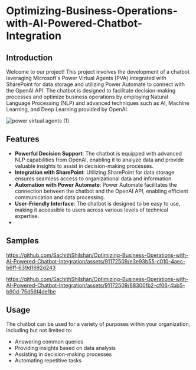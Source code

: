 # Optimizing-Business-Operations-with-AI-Powered-Chatbot-Integration

## Introduction
Welcome to our project! This project involves the development of a chatbot leveraging Microsoft's Power Virtual Agents (PVA) integrated with SharePoint for data storage and utilizing Power Automate to connect with the OpenAI API. The chatbot is designed to facilitate decision-making processes and optimize business operations by employing Natural Language Processing (NLP) and advanced techniques such as AI, Machine Learning, and Deep Learning provided by OpenAI.

![power virtual agents (1)](https://github.com/SachithShilshan/Optimizing-Business-Operations-with-AI-Powered-Chatbot-Integration/assets/91172509/254eef41-3fe2-42e2-a7cd-4703e9d6b82b)

## Features
- **Powerful Decision Support**: The chatbot is equipped with advanced NLP capabilities from OpenAI, enabling it to analyze data and provide valuable insights to assist in decision-making processes.
- **Integration with SharePoint**: Utilizing SharePoint for data storage ensures seamless access to organizational data and information.
- **Automation with Power Automate**: Power Automate facilitates the connection between the chatbot and the OpenAI API, enabling efficient communication and data processing.
- **User-Friendly Interface**: The chatbot is designed to be easy to use, making it accessible to users across various levels of technical expertise.
- 
## Samples



https://github.com/SachithShilshan/Optimizing-Business-Operations-with-AI-Powered-Chatbot-Integration/assets/91172509/e3e93b55-c010-4aec-b6ff-639d1692d243



https://github.com/SachithShilshan/Optimizing-Business-Operations-with-AI-Powered-Chatbot-Integration/assets/91172509/68300fb2-cf06-4bb5-b90d-75d56f4de1be



## Usage
The chatbot can be used for a variety of purposes within your organization, including but not limited to:
- Answering common queries
- Providing insights based on data analysis
- Assisting in decision-making processes
- Automating repetitive tasks

